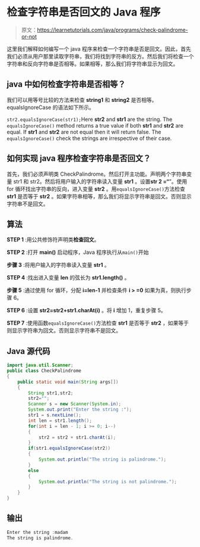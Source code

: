 # 检查字符串是否回文的 Java 程序

> 原文：<https://learnetutorials.com/java/programs/check-palindrome-or-not>

这里我们解释如何编写一个 java 程序来检查一个字符串是否是回文。因此，首先我们必须从用户那里读取字符串，我们将找到字符串的反方。然后我们将检查一个字符串和反向字符串是否相等。如果相等，那么我们将字符串显示为回文。

## java 中如何检查字符串是否相等？

我们可以用等号比较的方法来检查 **string1** 和 **string2** 是否相等。equalsIgnoreCase 的语法如下所示。

`str2.equalsIgnoreCase(str1);`Here **str2** and **str1** are the string. The `equalsIgnoreCase()` method returns a true value if both **str1** and **str2** are equal. If **str1** and **str2** are not equal then it will return false. The `equalsIgnoreCase()` check the strings are irrespective of their case.

## 如何实现 java 程序检查字符串是否回文？

首先，我们必须声明类 CheckPalindrome。然后打开主功能。声明两个字符串变量 str1 和 str2。然后将用户输入的字符串读入变量 **str1** 。设置**str 2 =“**”。使用 for 循环找出字符串的反向，进入变量 **str2** 。用`equalsIgnoreCase()`方法检查 **str1** 是否等于 **str2** 。如果字符串相等，那么我们将显示字符串是回文。否则显示字符串不是回文。

## 算法

**STEP 1** :用公共修饰符声明类**检查回文**。

**STEP 2** :打开 **main()** 启动程序，Java 程序执行从`main()`开始

**步骤 3** :将用户输入的字符串读入变量 **str1** 。

**STEP 4** :找出进入变量 **len** 的弦长为 **str1.length()** 。

**步骤 5** :通过使用 for 循环，分配 **i=len-1** 并检查条件 **i > =0** 如果为真，则执行步骤 6。

**STEP 6** :设置 **str2=str2+str1.charAt(i)** 。将 **i** 增加 1，重复步骤 5。

**STEP 7** :使用函数`equalsIgnoreCase()`方法检查 **str1** 是否等于 **str2** ，如果等于则显示字符串为回文。否则显示字符串不是回文。

## Java 源代码

```java
import java.util.Scanner;
public class CheckPalindrome
{
    public static void main(String args[])
    {
        String str1,str2;
        str2="";
        Scanner s = new Scanner(System.in);
        System.out.print("Enter the string :");
        str1 = s.nextLine();
        int len = str1.length();
        for(int i = len - 1; i >= 0; i--)
        {
            str2 = str2 + str1.charAt(i);
        }
        if(str1.equalsIgnoreCase(str2))
        {
            System.out.println("The string is palindrome.");
        }
        else
        {
            System.out.println("The string is not palindrome.");
        }
    }
}

```

## 输出

```java
Enter the string :madam
The string is palindrome.
```